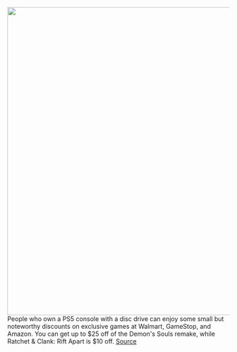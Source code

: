 <img src='https://cdn.vox-cdn.com/thumbor/ui4BfLttJ2uSix9VeyDJe_i9GZ4=/0x0:1600x900/1200x800/filters:focal(672x322:928x578)/cdn.vox-cdn.com/uploads/chorus_image/image/69825051/demons_souls_screenshot_17_disclaimer_en_09nov20.0.jpeg' width='700px' /><br/>
People who own a PS5 console with a disc drive can enjoy some small but noteworthy discounts on exclusive games at Walmart, GameStop, and Amazon. You can get up to $25 off of the Demon's Souls remake, while Ratchet & Clank: Rift Apart is $10 off.
<a href='https://www.theverge.com/good-deals/2021/9/7/22660552/demons-souls-ratchet-clank-rift-apart-ps5-apple-airpods-mac-mini-kindle-deal-sale'> Source <a/>